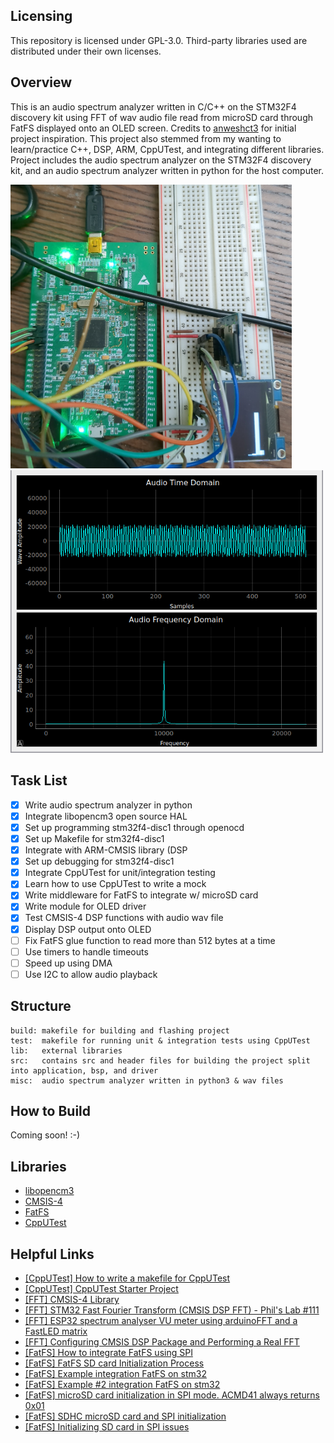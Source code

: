 ## Licensing ##
This repository is licensed under GPL-3.0. Third-party libraries used are distributed under their own licenses.

## Overview ##
This is an audio spectrum analyzer written in C/C++ on the STM32F4 discovery kit using FFT of wav audio file read from microSD card through FatFS displayed onto an OLED screen. Credits to [anweshct3](https://github.com/anweshct3/Audio-Spectrum-Analyzer-STM32) for initial project inspiration. This project also stemmed from my wanting to learn/practice C++, DSP, ARM, CppUTest, and integrating different libraries. Project includes the audio spectrum analyzer on the STM32F4 discovery kit, and an audio spectrum analyzer written in python for the host computer.

<p float="left">
  <img src="https://github.com/ic-27/stm32f4-spectrum-analyzer/blob/master/misc/readme_files/stm32f4_audio_spectrum_analyzer.jpg" width="450"/>
  <img src="https://github.com/ic-27/stm32f4-spectrum-analyzer/blob/master/misc/readme_files/python_audio_spectrum_analyzer.png" width="500"/>
</p>

## Task List ## 
  - [x] Write audio spectrum analyzer in python
  - [x] Integrate libopencm3 open source HAL
  - [x] Set up programming stm32f4-disc1 through openocd
  - [x] Set up Makefile for stm32f4-disc1
  - [x] Integrate with ARM-CMSIS library (DSP
  - [x] Set up debugging for stm32f4-disc1
  - [x] Integrate CppUTest for unit/integration testing
  - [x] Learn how to use CppUTest to write a mock
  - [x] Write middleware for FatFS to integrate w/ microSD card
  - [x] Write module for OLED driver
  - [x] Test CMSIS-4 DSP functions with audio wav file
  - [x] Display DSP output onto OLED
  - [ ] Fix FatFS glue function to read more than 512 bytes at a time
  - [ ] Use timers to handle timeouts
  - [ ] Speed up using DMA
  - [ ] Use I2C to allow audio playback

## Structure ##
```
build: makefile for building and flashing project
test:  makefile for running unit & integration tests using CppUTest
lib:   external libraries
src:   contains src and header files for building the project split into application, bsp, and driver
misc:  audio spectrum analyzer written in python3 & wav files
```

## How to Build ##
Coming soon! :-)

## Libraries ##
* [libopencm3](https://libopencm3.org/)
* [CMSIS-4](https://github.com/ARM-software/CMSIS_4)
* [FatFS](https://github.com/abbrev/fatfs)
* [CppUTest](https://github.com/cpputest/cpputest)

## Helpful Links ##
* [[CppUTest] How to write a makefile for CppUTest](https://matheusmbar.com/bugfree-robot/2019/04/05/makefile-first-test.html)
* [[CppUTest] CppUTest Starter Project](https://github.com/jwgrenning/cpputest-starter-project#run-tests-with-an-installed-tool-chain)
* [[FFT] CMSIS-4 Library](https://github.com/ARM-software/CMSIS_4)
* [[FFT] STM32 Fast Fourier Transform (CMSIS DSP FFT) - Phil's Lab #111](https://www.youtube.com/watch?v=d1KvgOwWvkM)
* [[FFT] ESP32 spectrum analyser VU meter using arduinoFFT and a FastLED matrix](https://www.youtube.com/watch?v=Mgh2WblO5_c)
* [[FFT] Configuring CMSIS DSP Package and Performing a Real FFT](https://gaidi.ca/weblog/configuring-cmsis-dsp-package-and-performing-a-real-fft/)
* [[FatFS] How to integrate FatFS using SPI](http://elm-chan.org/docs/mmc/mmc_e.html)
* [[FatFS] FatFS SD card Initialization Process](http://elm-chan.org/docs/mmc/mmc_e.html)
* [[FatFS] Example integration FatFS on stm32](https://embetronicx.com/tutorials/microcontrollers/stm32/stm32-sd-card-interfacing-with-example/#STM32_SD_Card_Example)
* [[FatFS] Example #2 integration FatFS on stm32](https://os.mbed.com/users/mbed_official/code/SDFileSystem//file/8db0d3b02cec/SDFileSystem.cpp/)
* [[FatFS] microSD card initialization in SPI mode. ACMD41 always returns 0x01](https://stackoverflow.com/questions/47041939/microsd-card-initialization-in-spi-mode-acmd41-always-returns-0x01/47071199#47071199)
* [[FatFS] SDHC microSD card and SPI initialization](https://stackoverflow.com/questions/8080718/sdhc-microsd-card-and-spi-initialization)
* [[FatFS] Initializing SD card in SPI issues](https://stackoverflow.com/questions/2365897/initializing-sd-card-in-spi-issues)
